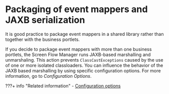 # Packaging of event mappers and JAXB serialization

It is good practice to package event mappers in a shared library rather than together with the business portlets.

If you decide to package event mappers with more than one business portlets, the Screen Flow Manager runs JAXB-based marshalling and unmarshaling. This action prevents `ClassCastExceptions` caused by the use of one or more isolated classloaders. You can influence the behavior of the JAXB based marshalling by using specific configuration options. For more information, go to *Configuration Options*.

???+ info "Related information"
    -   [Configuration options](../../../cfg_opt.md)

